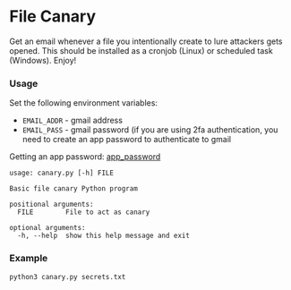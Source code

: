 # File Canary

Get an email whenever a file you intentionally create to lure attackers gets opened. This should be installed as a cronjob (Linux) or scheduled task (Windows). Enjoy!

### Usage

Set the following environment variables:

- `EMAIL_ADDR` - gmail address
- `EMAIL_PASS` - gmail password (if you are using 2fa authentication, you need to create an app password to authenticate to gmail

Getting an app password: [app_password](https://www.lifewire.com/get-a-password-to-access-gmail-by-pop-imap-2-1171882)
	
```
usage: canary.py [-h] FILE

Basic file canary Python program

positional arguments:
  FILE        File to act as canary

optional arguments:
  -h, --help  show this help message and exit
```

### Example

```
python3 canary.py secrets.txt
```
